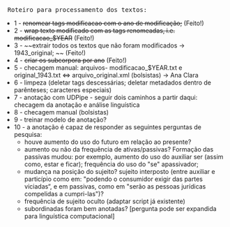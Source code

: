 <pre> Roteiro para processamento dos textos:</pre>

- 1 - ~~renomear tags modificacao com o ano de modificação;~~ (Feito!)
- 2 - ~~wrap texto modificado com as tags renomeadas, i.e. modificacao_$YEAR~~ (Feito!)
- 3 - ~~extrair todos os textos que não foram modificados -> 1943_original; ~~ (Feito!)
- 4 - ~~criar os subcorpora por ano~~ (Feito!)
- 5 - checagem manual: arquivos- modificacao_$YEAR.txt e original_1943.txt <=> arquivo_original.xml (bolsistas) -> Ana Clara
- 6 - limpeza (deletar tags descessárias; deletar metadados dentro de parênteses; caracteres especiais)
- 7 - anotação com UDPipe
      - seguir dois caminhos a partir daqui: checagem da anotação e análise linguística
- 8 - checagem manual (bolsistas)
- 9 - treinar modelo de anotação?
- 10 - a anotação é capaz de responder as seguintes perguntas de pesquisa:
    - houve aumento do uso do futuro em relação ao presente?
    - aumento ou não da frequência de ativas/passivas? Formação das passivas mudou: por exemplo, aumento do uso do auxiliar ser (assim como, estar e ficar); frequência do uso do "se" apassivador;
    - mudança na posição do sujeito? sujeito interposto (entre auxiliar e particípio como em: "podendo o consumidor exigir das partes viciadas“, e em passivas, como em "serão as pessoas jurídicas compelidas a cumpri-las")?
    - frequência de sujeito oculto (adaptar script já existente)
    - subordinadas foram bem anotadas? [pergunta pode ser expandida para linguística computacional]
